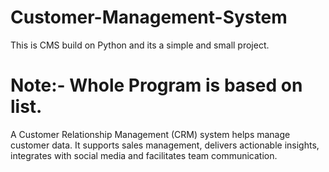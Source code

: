 # Customer-Management-System

This is CMS build on Python and its a simple and small project.
# Note:- Whole Program is based on list.
A Customer Relationship Management (CRM) system helps manage customer data. It supports sales management, delivers actionable insights, integrates with social media and facilitates team communication.
